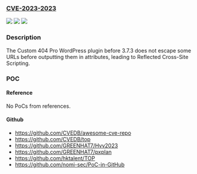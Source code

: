 ### [CVE-2023-2023](https://cve.mitre.org/cgi-bin/cvename.cgi?name=CVE-2023-2023)
![](https://img.shields.io/static/v1?label=Product&message=Custom%20404%20Pro&color=blue)
![](https://img.shields.io/static/v1?label=Version&message=0%3C%203.7.3%20&color=brighgreen)
![](https://img.shields.io/static/v1?label=Vulnerability&message=CWE-79%20Cross-Site%20Scripting%20(XSS)&color=brighgreen)

### Description

The Custom 404 Pro WordPress plugin before 3.7.3 does not escape some URLs before outputting them in attributes, leading to Reflected Cross-Site Scripting.

### POC

#### Reference
No PoCs from references.

#### Github
- https://github.com/CVEDB/awesome-cve-repo
- https://github.com/CVEDB/top
- https://github.com/GREENHAT7/Hvv2023
- https://github.com/GREENHAT7/pxplan
- https://github.com/hktalent/TOP
- https://github.com/nomi-sec/PoC-in-GitHub

